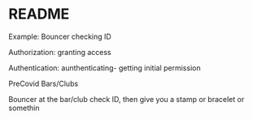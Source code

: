 # README

Example: Bouncer checking ID

Authorization: granting access

Authentication: aunthenticating- getting initial permission

PreCovid Bars/Clubs 

Bouncer at the bar/club check ID, then give you a stamp or bracelet or somethin 

